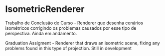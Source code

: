 # IsometricRenderer
Trabalho de Conclusão de Curso - Renderer que desenha cenários isométricos corrigindo os problemas causados por esse tipo de perspectiva. Ainda em andamento.

Graduation Assigment - Renderer that draws an isometric scene, fixing any problems found in this type of projection. Still in development
